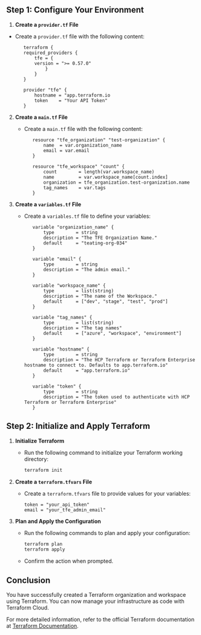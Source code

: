 ## Step 1: Configure Your Environment
 
1. **Create a `provider.tf` File**
- Create a `provider.tf` file with the following content:
 
     ```hcl
        terraform {
        required_providers {
            tfe = {
            version = ">= 0.57.0"
                }
            }
        }
 
        provider "tfe" {
            hostname = "app.terraform.io
            token    = "Your API Token"
        }
     ```
 
2. **Create a `main.tf` File**
   - Create a `main.tf` file with the following content:
 
     ```hcl
        resource "tfe_organization" "test-organization" {
            name  = var.organization_name
            email = var.email
        }
 
        resource "tfe_workspace" "count" {
            count        = length(var.workspace_name)
            name         = var.workspace_name[count.index]
            organization = tfe_organization.test-organization.name
            tag_names    = var.tags
        }
     ```
 
3. **Create a `variables.tf` File**
   - Create a `variables.tf` file to define your variables:
 
     ```hcl
        variable "organization_name" {
            type        = string
            description = "The TFE Organization Name."
            default     = "teating-org-034"
        }
 
        variable "email" {
            type        = string
            description = "The admin email."
        }
 
        variable "workspace_name" {
            type        = list(string)
            description = "The name of the Workspace."
            default     = ["dev", "stage", "test", "prod"]
        }
 
        variable "tag_names" {
            type        = list(string)
            description = "The tag names"
            default     = ["azure", "workspace", "environment"]
        }
 
        variable "hostname" {
            type        = string
            description = "The HCP Terraform or Terraform Enterprise hostname to connect to. Defaults to app.terraform.io"
            default     = "app.terraform.io"
        }
 
        variable "token" {
            type        = string
            description = "The token used to authenticate with HCP Terraform or Terraform Enterprise"
        }
   
## Step 2: Initialize and Apply Terraform
 
1. **Initialize Terraform**
   - Run the following command to initialize your Terraform working directory:
     ```bash
     terraform init
     ```
 
2. **Create a `terraform.tfvars` File**
   - Create a `terraform.tfvars` file to provide values for your variables:
 
     ```hcl
     token = "your_api_token"
     email = "your_tfe_admin_email"
     ```
 
3. **Plan and Apply the Configuration**
   - Run the following commands to plan and apply your configuration:
     ```bash
     terraform plan
     terraform apply
     ```
   - Confirm the action when prompted.
 
## Conclusion
 
You have successfully created a Terraform organization and workspace using Terraform. You can now manage your infrastructure as code with Terraform Cloud.
 
For more detailed information, refer to the official Terraform documentation at [Terraform Documentation](https://www.terraform.io/docs/index.html).
